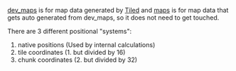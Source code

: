 [dev_maps](assets/dev_maps) is for map data generated by [Tiled](https://www.mapeditor.org/)
and [maps](assets/maps) is for map data that gets auto generated from dev_maps, so it does not need to get touched.

There are 3 different positional "systems":
1. native positions (Used by internal calculations)
2. tile coordinates (1. but divided by 16)
3. chunk coordinates (2. but divided by 32)
